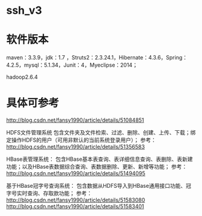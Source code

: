  # ssh_v3
 # 软件版本
 maven：3.3.9，jdk：1.7 ，Struts2：2.3.24.1，Hibernate：4.3.6，Spring：4.2.5，mysql：5.1.34，Junit：4，Myeclipse：2014；
 
 hadoop2.6.4
 
 # 具体可参考
http://blog.csdn.net/fansy1990/article/details/51084851


HDFS文件管理系统 
包含文件夹及文件检索、过滤、删除、创建、上传、下载；绑定操作HDFS的用户（可用非默认的当前系统登录用户）；
参考：http://blog.csdn.net/fansy1990/article/details/51356583


HBase表管理系统：
包含HBase基本表查询、表详细信息查询、表删除、表新建功能；以及HBase表数据综合查询、表数据删除、更新、新增等功能；
参考：http://blog.csdn.net/fansy1990/article/details/51494095


基于HBase冠字号查询系统：
包含数据从HDFS导入到HBase通用接口功能、冠字号实时查询、存取款功能；
参考： http://blog.csdn.net/fansy1990/article/details/51583080 
http://blog.csdn.net/fansy1990/article/details/51583401  
